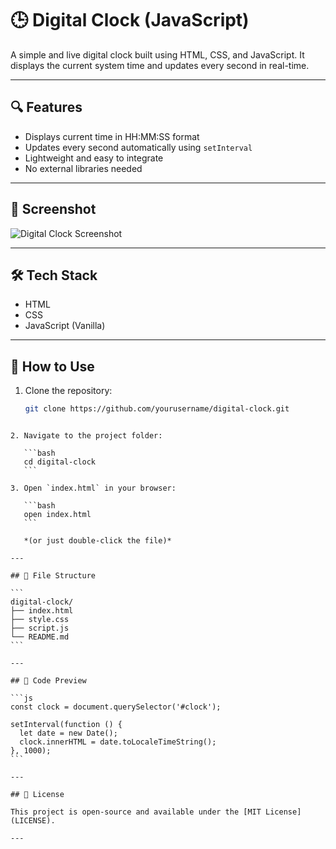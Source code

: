 
# 🕒 Digital Clock (JavaScript)

A simple and live digital clock built using HTML, CSS, and JavaScript. It displays the current system time and updates every second in real-time.

---

## 🔍 Features

- Displays current time in HH:MM:SS format
- Updates every second automatically using `setInterval`
- Lightweight and easy to integrate
- No external libraries needed

---

## 📸 Screenshot

![Digital Clock Screenshot](screenshot.png) <!-- Replace with actual screenshot if available -->

---

## 🛠️ Tech Stack

- HTML
- CSS
- JavaScript (Vanilla)

---

## 🚀 How to Use

1. Clone the repository:
   ```bash
   git clone https://github.com/yourusername/digital-clock.git
````

2. Navigate to the project folder:

   ```bash
   cd digital-clock
   ```

3. Open `index.html` in your browser:

   ```bash
   open index.html
   ```

   *(or just double-click the file)*

---

## 📂 File Structure

```
digital-clock/
├── index.html
├── style.css
├── script.js
└── README.md
```

---

## 📜 Code Preview

```js
const clock = document.querySelector('#clock');

setInterval(function () {
  let date = new Date();
  clock.innerHTML = date.toLocaleTimeString();
}, 1000);
```

---

## 📄 License

This project is open-source and available under the [MIT License](LICENSE).

---

